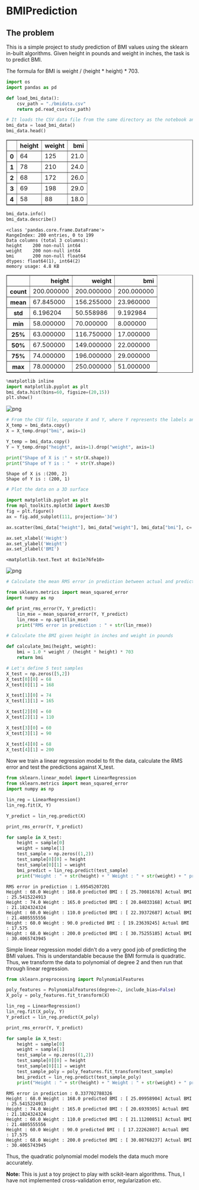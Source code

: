 BMIPrediction
=============

The problem
-----------
This is a simple project to study prediction of BMI values using the sklearn in-built algorithms. 
Given height in pounds and weight in inches, the task is to predict BMI.

The formula for BMI is weight / (height * height) * 703.


```python
import os
import pandas as pd

def load_bmi_data():
    csv_path = "./bmidata.csv"
    return pd.read_csv(csv_path)

# It loads the CSV data file from the same directory as the notebook and describes the data
bmi_data = load_bmi_data()
bmi_data.head()
```




<div>

<table border="1" class="dataframe">
  <thead>
    <tr style="text-align: right;">
      <th></th>
      <th>height</th>
      <th>weight</th>
      <th>bmi</th>
    </tr>
  </thead>
  <tbody>
    <tr>
      <th>0</th>
      <td>64</td>
      <td>125</td>
      <td>21.0</td>
    </tr>
    <tr>
      <th>1</th>
      <td>78</td>
      <td>210</td>
      <td>24.0</td>
    </tr>
    <tr>
      <th>2</th>
      <td>68</td>
      <td>172</td>
      <td>26.0</td>
    </tr>
    <tr>
      <th>3</th>
      <td>69</td>
      <td>198</td>
      <td>29.0</td>
    </tr>
    <tr>
      <th>4</th>
      <td>58</td>
      <td>88</td>
      <td>18.0</td>
    </tr>
  </tbody>
</table>
</div>




```python
bmi_data.info()
bmi_data.describe()
```

    <class 'pandas.core.frame.DataFrame'>
    RangeIndex: 200 entries, 0 to 199
    Data columns (total 3 columns):
    height    200 non-null int64
    weight    200 non-null int64
    bmi       200 non-null float64
    dtypes: float64(1), int64(2)
    memory usage: 4.8 KB





<div>

<table border="1" class="dataframe">
  <thead>
    <tr style="text-align: right;">
      <th></th>
      <th>height</th>
      <th>weight</th>
      <th>bmi</th>
    </tr>
  </thead>
  <tbody>
    <tr>
      <th>count</th>
      <td>200.000000</td>
      <td>200.000000</td>
      <td>200.000000</td>
    </tr>
    <tr>
      <th>mean</th>
      <td>67.845000</td>
      <td>156.255000</td>
      <td>23.960000</td>
    </tr>
    <tr>
      <th>std</th>
      <td>6.196204</td>
      <td>50.558986</td>
      <td>9.192984</td>
    </tr>
    <tr>
      <th>min</th>
      <td>58.000000</td>
      <td>70.000000</td>
      <td>8.000000</td>
    </tr>
    <tr>
      <th>25%</th>
      <td>63.000000</td>
      <td>116.750000</td>
      <td>17.000000</td>
    </tr>
    <tr>
      <th>50%</th>
      <td>67.500000</td>
      <td>149.000000</td>
      <td>22.000000</td>
    </tr>
    <tr>
      <th>75%</th>
      <td>74.000000</td>
      <td>196.000000</td>
      <td>29.000000</td>
    </tr>
    <tr>
      <th>max</th>
      <td>78.000000</td>
      <td>250.000000</td>
      <td>51.000000</td>
    </tr>
  </tbody>
</table>
</div>




```python
%matplotlib inline
import matplotlib.pyplot as plt
bmi_data.hist(bins=60, figsize=(20,15))
plt.show()
```


![png](output_3_0.png)



```python
# From the CSV file, separate X and Y, where Y represents the labels and X represents the tuple containing height and weight
X_temp = bmi_data.copy()
X = X_temp.drop("bmi", axis=1)

Y_temp = bmi_data.copy()
Y = Y_temp.drop("height", axis=1).drop("weight", axis=1)

print("Shape of X is :" + str(X.shape))
print("Shape of Y is : "  + str(Y.shape))
```

    Shape of X is :(200, 2)
    Shape of Y is : (200, 1)



```python
# Plot the data on a 3D surface

import matplotlib.pyplot as plt
from mpl_toolkits.mplot3d import Axes3D
fig = plt.figure()
ax = fig.add_subplot(111, projection='3d')

ax.scatter(bmi_data["height"], bmi_data["weight"], bmi_data["bmi"], c='r')

ax.set_xlabel('Height')
ax.set_ylabel('Weight')
ax.set_zlabel('BMI')
```




    <matplotlib.text.Text at 0x11e76fe10>




![png](output_5_1.png)



```python
# Calculate the mean RMS error in prediction between actual and predicted values

from sklearn.metrics import mean_squared_error
import numpy as np

def print_rms_error(Y, Y_predict):
    lin_mse = mean_squared_error(Y, Y_predict)
    lin_rmse = np.sqrt(lin_mse)
    print("RMS error in prediction : " + str(lin_rmse))
```


```python
# Calculate the BMI given height in inches and weight in pounds

def calculate_bmi(height, weight):
    bmi = 1.0 * weight / (height * height) * 703
    return bmi
```


```python
# Let's define 5 test samples
X_test = np.zeros([5,2])
X_test[0][0] = 68
X_test[0][1] = 168

X_test[1][0] = 74
X_test[1][1] = 165

X_test[2][0] = 60
X_test[2][1] = 110

X_test[3][0] = 60
X_test[3][1] = 90

X_test[4][0] = 68
X_test[4][1] = 200
```

Now we train a linear regression model to fit the data, calculate the RMS error and test the predictions against X_test.


```python
from sklearn.linear_model import LinearRegression
from sklearn.metrics import mean_squared_error
import numpy as np

lin_reg = LinearRegression()
lin_reg.fit(X, Y)

Y_predict = lin_reg.predict(X)

print_rms_error(Y, Y_predict)

for sample in X_test:
    height = sample[0]
    weight = sample[1]
    test_sample = np.zeros((1,2))
    test_sample[0][0] = height
    test_sample[0][1] = weight
    bmi_predict = lin_reg.predict(test_sample)
    print("Height : " + str(height) + " Weight : " + str(weight) + " predicted BMI : " + str(bmi_predict[0]) + " Actual BMI : " + str(calculate_bmi(height, weight)))
```

    RMS error in prediction : 1.69545207201
    Height : 68.0 Weight : 168.0 predicted BMI : [ 25.70081678] Actual BMI : 25.5415224913
    Height : 74.0 Weight : 165.0 predicted BMI : [ 20.84033168] Actual BMI : 21.1824324324
    Height : 60.0 Weight : 110.0 predicted BMI : [ 22.39372687] Actual BMI : 21.4805555556
    Height : 60.0 Weight : 90.0 predicted BMI : [ 19.23639245] Actual BMI : 17.575
    Height : 68.0 Weight : 200.0 predicted BMI : [ 30.75255185] Actual BMI : 30.4065743945


Simple linear regression model didn't do a very good job of predicting the BMI values. This is understandable because the BMI formula is quadratic. Thus, we transform the data to polynomial of degree 2 and then run that through linear regression.


```python
from sklearn.preprocessing import PolynomialFeatures

poly_features = PolynomialFeatures(degree=2, include_bias=False)
X_poly = poly_features.fit_transform(X)

lin_reg = LinearRegression()
lin_reg.fit(X_poly, Y)
Y_predict = lin_reg.predict(X_poly)

print_rms_error(Y, Y_predict)

for sample in X_test:
    height = sample[0]
    weight = sample[1]
    test_sample = np.zeros((1,2))
    test_sample[0][0] = height
    test_sample[0][1] = weight
    test_sample_poly = poly_features.fit_transform(test_sample)
    bmi_predict = lin_reg.predict(test_sample_poly)
    print("Height : " + str(height) + " Weight : " + str(weight) + " predicted BMI : " + str(bmi_predict[0]) + " Actual BMI : " + str(calculate_bmi(height, weight)))
```

    RMS error in prediction : 0.337702788326
    Height : 68.0 Weight : 168.0 predicted BMI : [ 25.09958904] Actual BMI : 25.5415224913
    Height : 74.0 Weight : 165.0 predicted BMI : [ 20.6939305] Actual BMI : 21.1824324324
    Height : 60.0 Weight : 110.0 predicted BMI : [ 21.11200851] Actual BMI : 21.4805555556
    Height : 60.0 Weight : 90.0 predicted BMI : [ 17.22262807] Actual BMI : 17.575
    Height : 68.0 Weight : 200.0 predicted BMI : [ 30.08768237] Actual BMI : 30.4065743945


Thus, the quadratic polynomial model models the data much more accurately.


<b>Note:</b> This is just a toy project to play with scikit-learn algorithms. Thus, I have not implemented cross-validation error, regularization etc.
